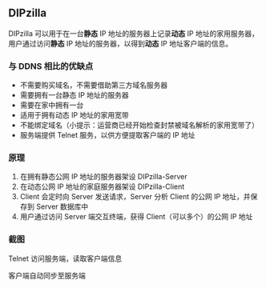 ## DIPzilla

DIPzilla 可以用于在一台**静态** IP 地址的服务器上记录**动态** IP 地址的家用服务器，用户通过访问**静态** IP 地址的服务器，以得到**动态** IP 地址客户端的信息。

### 与 DDNS 相比的优缺点

* 不需要购买域名，不需要借助第三方域名服务器
* 需要拥有一台静态 IP 地址的服务器
* 需要在家中拥有一台
* 适用于拥有动态 IP 地址的家用宽带
* 不能绑定域名（小提示：运营商已经开始检查封禁被域名解析的家用宽带了）
* 服务端提供 Telnet 服务，以供方便提取客户端的 IP 地址

### 原理

1. 在拥有静态公网 IP 地址的服务器架设 DIPzilla-Server
2. 在动态公网 IP 地址的家庭服务器架设 DIPzilla-Client
3. Client 会定时向 Server 发送请求，Server 分析 Client 的公网 IP 地址，并保存到 Server 数据库中
4. 用户通过访问 Server 端交互终端，获得 Client（可以多个）的公网 IP 地址

### 截图

[](/pic/1.png)

Telnet 访问服务端，读取客户端信息

[](/pic/2.png)

客户端自动同步至服务端




